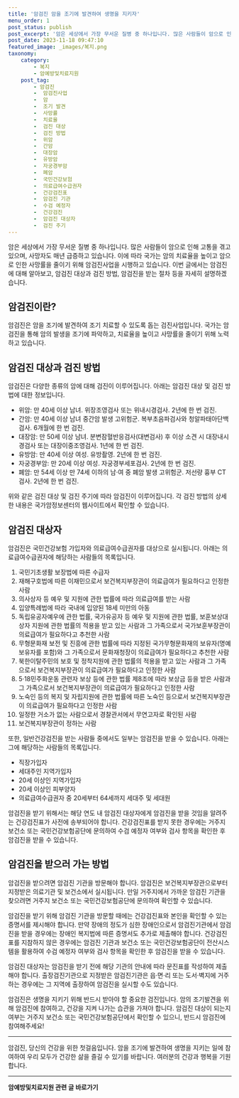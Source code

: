 ```yaml
---
title: '암검진 암을 조기에 발견하여 생명을 지키자'
menu_order: 1
post_status: publish
post_excerpt: '암은 세상에서 가장 무서운 질병 중 하나입니다. 많은 사람들이 암으로 인해 고통을 겪고 있으며, 사망자도 매년 급증하고 있습니다. 이에 따라 국가는 암의 치료율을 높이고 암으로 인한 사망률을 줄이기 위해 암검진사업을 시행하고 있습니다. 이번 글에서는 암검진에 대해 알아보고, 암검진 대상과 검진 방법, 암검진을 받는 절차 등을 자세히 설명하겠습니다.'
post_date: 2023-11-18 09:47:10
featured_image: _images/복지.png
taxonomy:
    category:
        - 복지
        - 암예방및치료지원
    post_tag:
        - 암검진
        -  암검진사업
        -  암
        -  조기 발견
        -  사망률
        -  치료율
        -  검진 대상
        -  검진 방법
        -  위암
        -  간암
        -  대장암
        -  유방암
        -  자궁경부암
        -  폐암
        -  국민건강보험
        -  의료급여수급권자
        -  건강검진표
        -  암검진 기관
        -  수검 예정자
        -  건강검진
        -  암검진 대상자
        -  검진 주기
---
```



암은 세상에서 가장 무서운 질병 중 하나입니다. 많은 사람들이 암으로 인해 고통을 겪고 있으며, 사망자도 매년 급증하고 있습니다. 이에 따라 국가는 암의 치료율을 높이고 암으로 인한 사망률을 줄이기 위해 암검진사업을 시행하고 있습니다. 이번 글에서는 암검진에 대해 알아보고, 암검진 대상과 검진 방법, 암검진을 받는 절차 등을 자세히 설명하겠습니다.

## 암검진이란?

암검진은 암을 조기에 발견하여 조기 치료할 수 있도록 돕는 검진사업입니다. 국가는 암검진을 통해 암의 발생을 조기에 파악하고, 치료율을 높이고 사망률을 줄이기 위해 노력하고 있습니다.

## 암검진 대상과 검진 방법

암검진은 다양한 종류의 암에 대해 검진이 이루어집니다. 아래는 암검진 대상 및 검진 방법에 대한 정보입니다.

- 위암: 만 40세 이상 남녀. 위장조영검사 또는 위내시경검사. 2년에 한 번 검진.
- 간암: 만 40세 이상 남녀 중간암 발생 고위험군. 복부초음파검사와 청알파태아단백검사. 6개월에 한 번 검진.
- 대장암: 만 50세 이상 남녀. 분변잠혈반응검사(대변검사) 후 이상 소견 시 대장내시경검사 또는 대장이중조영검사. 1년에 한 번 검진.
- 유방암: 만 40세 이상 여성. 유방촬영. 2년에 한 번 검진.
- 자궁경부암: 만 20세 이상 여성. 자궁경부세포검사. 2년에 한 번 검진.
- 폐암: 만 54세 이상 만 74세 이하의 남·여 중 폐암 발생 고위험군. 저선량 흉부 CT검사. 2년에 한 번 검진.

위와 같은 검진 대상 및 검진 주기에 따라 암검진이 이루어집니다. 각 검진 방법의 상세한 내용은 국가암정보센터의 웹사이트에서 확인할 수 있습니다.

## 암검진 대상자

암검진은 국민건강보험 가입자와 의료급여수급권자를 대상으로 실시됩니다. 아래는 의료급여수급권자에 해당하는 사람들의 목록입니다.

1. 국민기초생활 보장법에 따른 수급자
2. 재해구호법에 따른 이재민으로서 보건복지부장관이 의료급여가 필요하다고 인정한 사람
3. 의사상자 등 예우 및 지원에 관한 법률에 따라 의료급여를 받는 사람
4. 입양특례법에 따라 국내에 입양된 18세 미만의 아동
5. 독립유공자예우에 관한 법률, 국가유공자 등 예우 및 지원에 관한 법률, 보훈보상대상자 지원에 관한 법률의 적용을 받고 있는 사람과 그 가족으로서 국가보훈부장관이 의료급여가 필요하다고 추천한 사람
6. 무형문화재 보전 및 진흥에 관한 법률에 따라 지정된 국가무형문화재의 보유자(명예보유자를 포함)와 그 가족으로서 문화재청장이 의료급여가 필요하다고 추천한 사람
7. 북한이탈주민의 보호 및 정착지원에 관한 법률의 적용을 받고 있는 사람과 그 가족으로서 보건복지부장관이 의료급여가 필요하다고 인정한 사람
8. 5·18민주화운동 관련자 보상 등에 관한 법률 제8조에 따라 보상금 등을 받은 사람과 그 가족으로서 보건복지부장관이 의료급여가 필요하다고 인정한 사람
9. 노숙인 등의 복지 및 자립지원에 관한 법률에 따른 노숙인 등으로서 보건복지부장관이 의료급여가 필요하다고 인정한 사람
10. 일정한 거소가 없는 사람으로서 경찰관서에서 무연고자로 확인된 사람
11. 보건복지부장관이 정하는 사람

또한, 일반건강검진을 받는 사람들 중에서도 일부는 암검진을 받을 수 있습니다. 아래는 그에 해당하는 사람들의 목록입니다.

- 직장가입자
- 세대주인 지역가입자
- 20세 이상인 지역가입자
- 20세 이상인 피부양자
- 의료급여수급권자 중 20세부터 64세까지 세대주 및 세대원

암검진을 받기 위해서는 해당 연도 내 암검진 대상자에게 암검진을 받을 것임을 알려주는 건강검진표가 사전에 송부되어야 합니다. 건강검진표를 받지 못한 경우에는 거주지 보건소 또는 국민건강보험공단에 문의하여 수검 예정자 여부와 검사 항목을 확인한 후 암검진을 받을 수 있습니다.

## 암검진을 받으러 가는 방법

암검진을 받으려면 암검진 기관을 방문해야 합니다. 암검진은 보건복지부장관으로부터 지정받은 의료기관 및 보건소에서 실시됩니다. 만일 거주지에서 가까운 암검진 기관을 찾으려면 거주지 보건소 또는 국민건강보험공단에 문의하여 확인할 수 있습니다.

암검진을 받기 위해 암검진 기관을 방문할 때에는 건강검진표와 본인을 확인할 수 있는 증명서를 제시해야 합니다. 만약 장애의 정도가 심한 장애인으로서 암검진기관에서 암검진을 받을 경우에는 장애인 복지법에 따른 증명서도 추가로 제출해야 합니다. 건강검진표를 지참하지 않은 경우에는 암검진 기관과 보건소 또는 국민건강보험공단이 전산시스템을 활용하여 수검 예정자 여부와 검사 항목을 확인한 후 암검진을 받을 수 있습니다.

암검진 대상자는 암검진을 받기 전에 해당 기관의 안내에 따라 문진표를 작성하여 제출해야 합니다. 출장검진기관으로 지정받은 암검진기관은 읍·면·리 또는 도서·벽지에 거주하는 경우에는 그 지역에 출장하여 암검진을 실시할 수도 있습니다.

암검진은 생명을 지키기 위해 반드시 받아야 할 중요한 검진입니다. 암의 조기발견을 위해 암검진에 참여하고, 건강을 지켜 나가는 습관을 가져야 합니다. 암검진 대상이 되는지 여부는 거주지 보건소 또는 국민건강보험공단에서 확인할 수 있으니, 반드시 암검진에 참여해주세요!

---
암검진, 당신의 건강을 위한 첫걸음입니다. 암을 조기에 발견하여 생명을 지키는 일에 참여하여 우리 모두가 건강한 삶을 즐길 수 있기를 바랍니다. 여러분의 건강과 행복을 기원합니다.
<!-- wp:separator -->
<hr class="wp-block-separator has-alpha-channel-opacity"/>
<!-- /wp:separator -->

<!-- wp:group {"backgroundColor":"base","layout":{"type":"constrained"}} -->
<div class="wp-block-group has-base-background-color has-background"><!-- wp:paragraph {"align":"center","fontSize":"medium"} -->
<p class="has-text-align-center has-large-font-size"><strong>암예방및치료지원 관련 글 바로가기</strong></p>
<!-- /wp:paragraph -->


<!-- wp:latest-posts
{"categories":[{"id":22696,"count":19,"description":"","link":"https://uknowlaw.com/category/%ec%95%94%ec%98%88%eb%b0%a9%eb%b0%8f%ec%b9%98%eb%a3%8c%ec%a7%80%ec%9b%90/","name":"암예방및치료지원","slug":"암예방및치료지원","taxonomy":"category","parent":0,"meta":[],"_links":{"self":[{"href":"https://uknowlaw.com/wp-json/wp/v2/categories/22696"}],"collection":[{"href":"https://uknowlaw.com/wp-json/wp/v2/categories"}],"about":[{"href":"https://uknowlaw.com/wp-json/wp/v2/taxonomies/category"}],"wp:post_type":[{"href":"https://uknowlaw.com/wp-json/wp/v2/posts?categories=22696"}],"curies":[{"name":"wp","href":"https://api.w.org/{rel}","templated":true}]}}],"postsToShow":100,"excerptLength":28,"postLayout":"grid","columns":2,"featuredImageAlign":"left","featuredImageSizeSlug":"large","fontSize":"small"} /--></div>
<!-- /wp:group -->